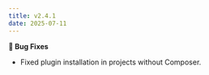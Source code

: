 ```yaml
---
title: v2.4.1
date: 2025-07-11
---
```


**🐞 Bug Fixes**

- Fixed plugin installation in projects without Composer.
